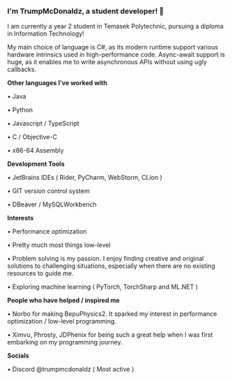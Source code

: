 ### I'm TrumpMcDonaldz, a student developer! 👋

I am currently a year 2 student in Temasek Polytechnic, pursuing a diploma in Information Technology!

My main choice of language is C#, as its modern runtime support various hardware intrinsics used in high-performance code.
Async-await support is huge, as it enables me to write asynchronous APIs without using ugly callbacks.

__**Other languages I've worked with**__

• Java

• Python

• Javascript / TypeScript

• C / Objective-C

• x86-64 Assembly

__**Development Tools**__

• JetBrains IDEs ( Rider, PyCharm, WebStorm, CLion )

• GIT version control system

• DBeaver / MySQLWorkbench

__**Interests**__

• Performance optimization

• Pretty much most things low-level

• Problem solving is my passion. I enjoy finding creative and original solutions to challenging situations, especially when there are no existing resources to guide me.

• Exploring machine learning ( PyTorch, TorchSharp and ML.NET )

__**People who have helped / inspired me**__

• Norbo for making BepuPhysics2. It sparked my interest in performance optimization / low-level programming.

• Ximvu, Phrosty, JDPhenix for being such a great help when I was first embarking on my programming journey.

__**Socials**__

• Discord @trumpmcdonaldz ( Most active )
